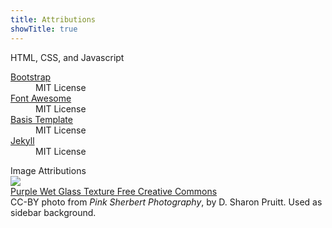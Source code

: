 ```yaml
---
title: Attributions
showTitle: true
---
```


<div class="col-sm-12" id="featured">
    <div class="page-header text-muted">
        HTML, CSS, and Javascript
    </div>
</div>

<dl class="dl-horizontal">
    <dt> <a href="http://getbootstrap.com/">Bootstrap</a> </dt>
    <dd> MIT License</dd>
    <dt> <a href="http://fortawesome.github.io/Font-Awesome/">Font Awesome</a> </dt>
    <dd> MIT License </dd>
    <dt>  <a href="http://www.bootply.com/templates">Basis Template</a> </dt>
    <dd>  MIT License </dd>
    <dt> <a href="http://jekyllrb.com/">Jekyll</a> </dt>
    <dd> MIT License </dd>
</dl>


<div class="col-sm-12" id="featured">
    <div class="page-header text-muted">
        Image Attributions
    </div>
</div>

<div class="row">
    <div class="col-sm-2">
        <img src="https://farm8.staticflickr.com/7059/6816226238_43a56f29e0_m_d.jpg" class="img-responsive" />
    </div>
    <div class="col-sm-9 col-offset-sm-1">
        <a href="https://www.flickr.com/photos/pinksherbet/6816226238/in/photostream/">Purple Wet Glass Texture Free Creative Commons</a>
        <br/>
        CC-BY photo from <i>Pink Sherbert Photography</i>, by D. Sharon Pruitt. Used as sidebar background.
    </div>
</div>
